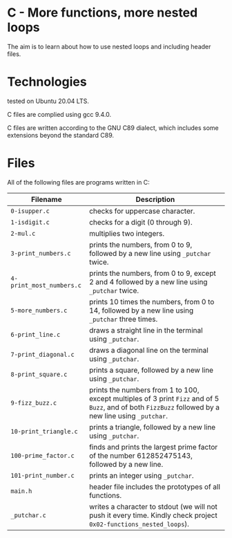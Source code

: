 # C - More functions, more nested loops

The aim is to learn about how to use nested loops and including header files.

# Technologies

tested on Ubuntu 20.04 LTS.

C files are complied using gcc 9.4.0.

C files are written according to the GNU C89 dialect, which includes some extensions beyond the standard C89.

# Files

All of the following files are programs written in C:

| Filename                 | Description
| ------------------------ | ------------------------------------------------------------------------------------------------------ 
| `0-isupper.c`            | checks for uppercase character.
| `1-isdigit.c`            | checks for a digit (0 through 9).
| `2-mul.c`                | multiplies two integers.
| `3-print_numbers.c`      | prints the numbers, from 0 to 9, followed by a new line using `_putchar` twice.
| `4-print_most_numbers.c` | prints the numbers, from 0 to 9, except 2 and 4 followed by a new line using `_putchar` twice.
| `5-more_numbers.c`       | prints 10 times the numbers, from 0 to 14, followed by a new line using `_putchar` three times.
| `6-print_line.c`         | draws a straight line in the terminal using `_putchar`.
| `7-print_diagonal.c`     | draws a diagonal line on the terminal using `_putchar`.
| `8-print_square.c`       | prints a square, followed by a new line using `_putchar`.
| `9-fizz_buzz.c`          | prints the numbers from 1 to 100, except multiples of 3 print `Fizz` and of 5 `Buzz`, and of both `FizzBuzz` followed by a new line using `_putchar`.
| `10-print_triangle.c`    | prints a triangle, followed by a new line using `_putchar`.
| `100-prime_factor.c`     | finds and prints the largest prime factor of the number 612852475143, followed by a new line.
| `101-print_number.c`     | prints an integer using `_putchar`.
| `main.h`                 | header file includes the prototypes of all functions.
| `_putchar.c`             | writes a character to stdout (we will not push it every time. Kindly check project `0x02-functions_nested_loops`).
